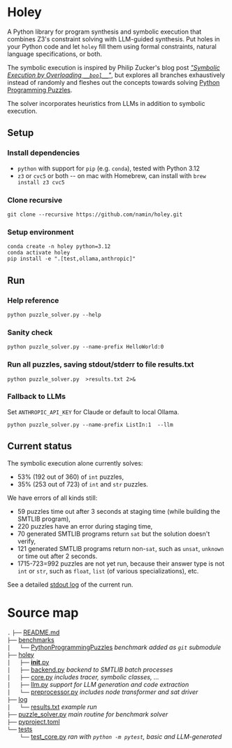 # Holey

A Python library for program synthesis and symbolic execution that combines Z3's constraint solving with LLM-guided synthesis. Put holes in your Python code and let `holey` fill them using formal constraints, natural language specifications, or both.

The symbolic execution is
inspired by Philip Zucker's blog post [_"Symbolic Execution by Overloading `__bool__`"_](https://www.philipzucker.com/overload_bool/),
but explores all branches exhaustively instead of randomly and fleshes out the concepts towards solving [Python Programming Puzzles](https://github.com/microsoft/PythonProgrammingPuzzles).

The solver incorporates heuristics from LLMs in addition to symbolic execution.

## Setup

### Install dependencies

- `python` with support for `pip` (e.g. `conda`), tested with Python 3.12
- `z3` or `cvc5` or both -- on mac with Homebrew, can install with `brew install z3 cvc5`
  
### Clone recursive

```
git clone --recursive https://github.com/namin/holey.git
```

### Setup environment
```
conda create -n holey python=3.12
conda activate holey
pip install -e ".[test,ollama,anthropic]"
```

## Run

### Help reference

```
python puzzle_solver.py --help
```

### Sanity check

```
python puzzle_solver.py --name-prefix HelloWorld:0
```

### Run all puzzles, saving stdout/stderr to file results.txt

```
python puzzle_solver.py  >results.txt 2>&
```

### Fallback to LLMs

Set `ANTHROPIC_API_KEY` for Claude or default to local Ollama.

```
python puzzle_solver.py --name-prefix ListIn:1  --llm
```

## Current status

The symbolic execution alone currently solves:
- 53% (192 out of 360) of `int` puzzles,
- 35% (253 out of 723) of `int` and `str` puzzles.

We have errors of all kinds still:
- 59 puzzles time out after 3 seconds at staging time (while building the SMTLIB program),
- 220 puzzles have an error during staging time,
- 70 generated SMTLIB programs return `sat` but the solution doesn't verify,
- 121 generated SMTLIB programs return non-`sat`, such as `unsat`, `unknown` or time out after 2 seconds.
- 1715-723=992 puzzles are not yet run, because their answer type is not `int` or `str`, such as `float`, `list` (of various specializations), etc.

See a detailed [stdout log](log/results.txt) of the current run.

# Source map

`.`
`├──` [README.md](README.md)<br/>
`├──` [benchmarks](benchmarks)<br/>
`│   └──` [PythonProgrammingPuzzles](benchmarks/PythonProgrammingPuzzles) _benchmark added as `git` submodule_<br/>
`├──` [holey](holey)<br/>
`│   ├──` [__init__.py](holey/__init__.py)<br/>
`│   ├──` [backend.py](holey/backend.py) _backend to SMTLIB batch processes_<br/>
`│   ├──` [core.py](holey/core.py) _includes tracer, symbolic classes, ..._<br/>
`│   ├──` [llm.py](holey/llm.py) _support for LLM generation and code extraction_<br/>
`│   └──` [preprocessor.py](holey/preprocessor.py) _includes node transformer and sat driver_<br/>
`├──` [log](log)<br/>
`│   └──` [results.txt](log/results.txt) _example run_<br/>
`├──` [puzzle_solver.py](puzzle_solver.py) _main routine for benchmark solver_<br/>
`├──` [pyproject.toml](pyproject.toml)<br/>
`└──` [tests](tests)<br/>
`    └──` [test_core.py](tests/test_core.py) _ran with `python -m pytest`, basic and LLM-generated_<br/>

